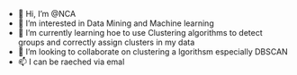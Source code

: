 - 👋 Hi, I’m @NCA
- 👀 I’m interested in Data Mining and Machine learning
- 🌱 I’m currently learning hoe to use Clustering algorithms to detect groups and correctly assign clusters in my data
- 💞️ I’m looking to collaborate on clustering a lgorithsm especially DBSCAN
- 📫 I can be raeched via emal

<!---
Njyde/Njyde is a ✨ special ✨ repository because its `README.md` (this file) appears on your GitHub profile.
You can click the Preview link to take a look at your changes.
--->
